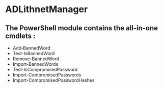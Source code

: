 # ADLithnetManager

The PowerShell module contains the all-in-one cmdlets : 
--
- Add‐BannedWord
- Test-IsBannedWord
- Remove-BannedWord
- Import-BannedWords
- Test-IsCompromisedPassword
- Import-CompromisedPasswords
- Import-CompromisedPasswordHashes

